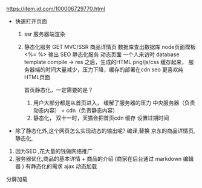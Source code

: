 https://item.jd.com/100006729770.html

- 快速打开页面
  1. ssr 服务器端渲染 
  2. 静态化服务   GET  MVC/SSR  商品详情页 数据库查出数据库  node页面模板<%= %> 输出
     SEO  静态化服务  动态页面
     一个人来访时  database  template  compile -> res
     之后，生成的HTML png/js/css 缓存起来， 服务器端的时间大量减少，压力下降，缓存的部署在cdn
     seo 更喜欢纯HTML页面

     首页静态化，一定需要的是？
     1. 用户大部分都是从首页进入， 缓解了服务器的压力  中央服务器（负责动态内容） + cdn（负责静态内容）
     2. 静态化， 双十一时，天猫会把首页cdn 缓存   设置过期时间

- 除了静态化外,这个网页怎么实现动态的输出呢?
编译,替换
京东的商品详情页, 静态化,
1. 因为SEO ,花大量的钱做网络推广
2. 服务器优化,商品的基本详情 +  商品的介绍 (商家在后台通过 markdown 编辑器 ) 有静态化的需求 ajax 动态加载

分屏加载